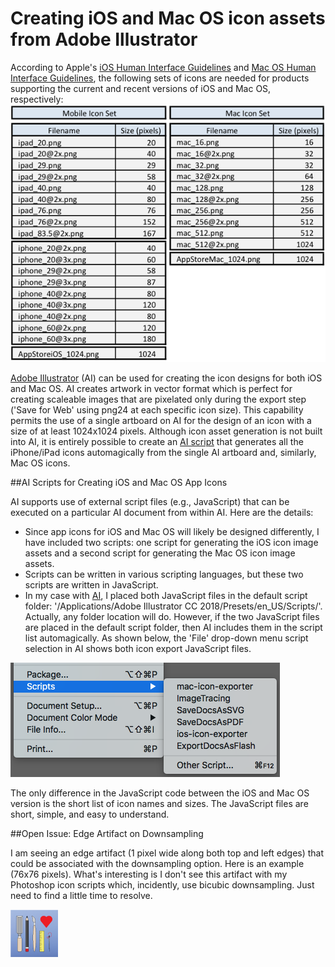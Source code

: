 # Creating iOS and Mac OS icon assets from Adobe Illustrator

According to Apple's [iOS Human Interface Guidelines](https://developer.apple.com/ios/human-interface-guidelines/) and [Mac OS Human Interface Guidelines](https://developer.apple.com/macos/human-interface-guidelines/), the following sets of icons are needed for products supporting the current and recent versions of iOS and Mac OS, respectively:
![iOS and Mac OS app icon sizes](https://github.com/CaryChamplin/CreatingIconsFromAI/blob/master/icon-sizes-table.png)

[Adobe Illustrator](http://www.adobe.com/products/illustrator.html) (AI) can be used for creating the icon designs for both iOS and Mac OS. AI creates artwork in vector format which is perfect for creating scaleable images that are pixelated only during the export step ('Save for Web' using png24 at each specific icon size). This capability permits the use of a single artboard on AI for the design of an icon with a size of at least 1024x1024 pixels. Although icon asset generation is not built into AI, it is entirely possible to create an [AI script](http://www.adobe.com/devnet/illustrator/scripting.html) that generates all the iPhone/iPad icons automagically from the single AI artboard and, similarly, Mac OS icons.

##AI Scripts for Creating iOS and Mac OS App Icons

AI supports use of external script files (e.g., JavaScript) that can be executed on a particular AI document from within AI. Here are the details:

- Since app icons for iOS and Mac OS will likely be designed differently, I have included two scripts: one script for generating the iOS icon image assets and a second script for generating the Mac OS icon image assets.
- Scripts can be written in various scripting languages, but these two scripts are written in JavaScript.
- In my case with [AI](http://www.adobe.com/products/illustrator.html), I placed both JavaScript files in the default script folder: '/Applications/Adobe Illustrator CC 2018/Presets/en_US/Scripts/'. Actually, any folder location will do. However, if the two JavaScript files are placed in the default script folder, then AI includes them in the script list automagically. As shown below, the 'File' drop-down menu script selection in AI shows both icon export JavaScript files.

![Pull-down menu for AI scripts](https://github.com/CaryChamplin/CreatingIconsFromAI/blob/master/ai_file-scripts.png)

The only difference in the JavaScript code between the iOS and Mac OS version is the short list of icon names and sizes. The JavaScript files are short, simple, and easy to understand.

##Open Issue: Edge Artifact on Downsampling

I am seeing an edge artifact (1 pixel wide along both top and left edges) that could be associated with the downsampling option. Here is an example (76x76 pixels). What's interesting is I don't see this artifact with my Photoshop icon scripts which, incidently, use bicubic downsampling. Just need to find a little time to resolve.

![1-pixel wide top and left edge artifact example](https://github.com/CaryChamplin/CreatingIconsFromAI/blob/master/iPad_76.png)




